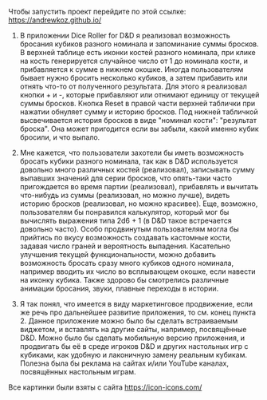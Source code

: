 Чтобы запустить проект перейдите по этой ссылке: https://andrewkoz.github.io/

1) В приложении Dice Roller for D&D я реализовал возможность бросания кубиков разного номинала и запоминание суммы бросков. В верхней таблице есть иконки костей разного номинала, при клике на кость генерируется случайное число от 1 до номинала кости, и прибавляется к сумме в нижнем окошке. Иногда пользователям бывает нужно бросить несколько кубиков, а затем прибавить или отнять что-то от полученного результата. Для этого я реализовал кнопки + и -, которые прибавляют или отнимают единицу от текущей суммы бросков. Кнопка Reset в правой части верхней таблички при нажатии обнуляет сумму и историю бросков. Под нижней табличкой высвечивается история бросков в виде "номинал кости": "результат броска". Она может пригодится если вы забыли, какой именно кубик бросили, и что выпало. 

2) Мне кажется, что пользователи захотели бы иметь возможность бросать кубики разного номинала, так как в D&D используется довольно много различных костей (реализовал), записывать сумму выпавших значений для серии бросков, что опять-таки часто пригождается во время партии (реализовал), прибавлять и вычитать что-нибудь из суммы (реализовал, но можно лучше), видеть историю бросков (реализовал, но можно красивее). Еще, возможно, пользователям бы понравился калькулятор, который мог бы вычислять выражения типа 2d6 + 1 (в D&D такое встречается довольно часто). Особо продвинутым пользователям могла бы прийтись по вкусу возможность создавать кастомные кости, задавая число граней и вероятность выпадения.
Касательно улучшения текущей функциональности, можно добавить возможность бросать сразу много кубиков одного номинала, например вводить их число во всплывающем окошке, если навести на иконку кубика. Также здорово бы смотрелись различные анимации бросания, звуки, плавные переходы в истории.

3) Я так понял, что имеется в виду маркетинговое продвижение, если же речь про дальнейшее развитие приложения, то см. конец пункта 2. Данное приложение можно было бы сделать встраиваемым виджетом, и вставлять на другие сайты, например, посвящённые D&D. Можно было бы сделать мобильную версию приложения, и продвигать бы её в среде игроков D&D и других настольных игр с кубиками, как удобную и лаконичную замену реальным кубикам. Полезна была бы реклама на сайтах и/или YouTube каналах, посвящённых настольным играм. 

Все картинки были взяты с сайта https://icon-icons.com/
